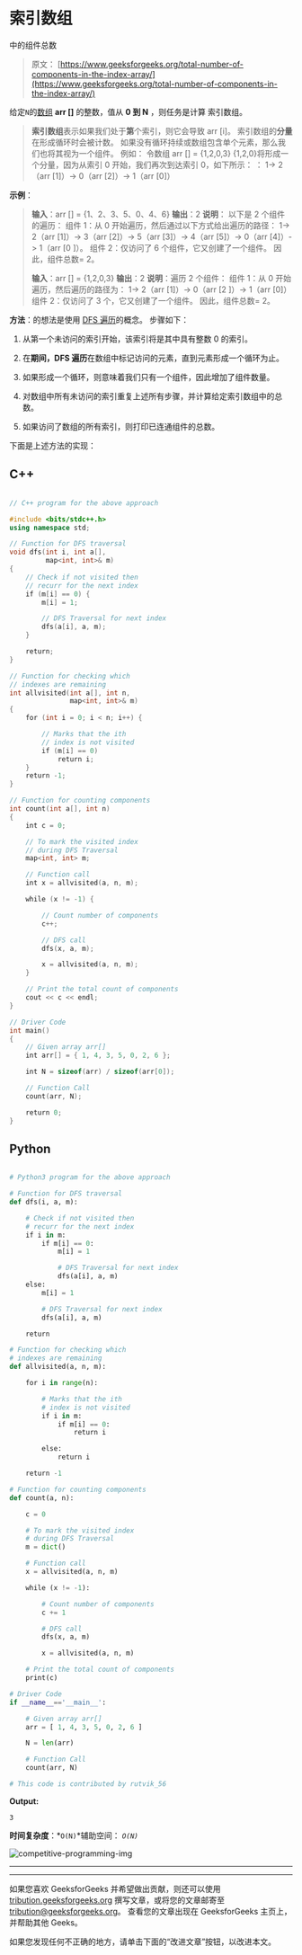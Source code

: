 # 索引数组

中的组件总数

> 原文： [https://www.geeksforgeeks.org/total-number-of-components-in-the-index-array/](https://www.geeksforgeeks.org/total-number-of-components-in-the-index-array/)

给定`N`的[数组](https://www.geeksforgeeks.org/introduction-to-arrays/) **arr []** 的整数，值从 **0 到 N** ，则任务是计算 索引数组。

> **索引数组**表示如果我们处于**第**个索引，则它会导致 arr [i]。
> 索引数组的**分量**在形成循环时会被计数。 如果没有循环持续或数组包含单个元素，那么我们也将其视为一个组件。
> 例如：
> 令数组 arr [] = {1,2,0,3}
> {1,2,0}将形成一个分量，因为从索引 0 开始，我们再次到达索引 0，如下所示： ：
> 1-> 2（arr [1]）-> 0（arr [2]）-> 1（arr [0]）

**示例**：

> **输入**：arr [] = {1、2、3、5、0、4、6}
> **输出**：2
> **说明**：
> 以下是 2 个组件的遍历：
> 组件 1：从 0 开始遍历，然后通过以下方式给出遍历的路径：
> 1-> 2（arr [1]）-> 3（arr [2]）-> 5（arr [3]）-> 4（arr [5]）-> 0（arr [4]）-> 1（arr [0 ]）。
> 组件 2：仅访问了 6 个组件，它又创建了一个组件。
> 因此，组件总数= 2。
> 
> **输入**：arr [] = {1,2,0,3}
> **输出**：2
> **说明**：遍历 2 个组件：
> 组件 1：从 0 开始遍历，然后遍历的路径为：
> 1-> 2（arr [1]）-> 0（arr [2 ]）-> 1（arr [0]）
> 组件 2：仅访问了 3 个，它又创建了一个组件。
> 因此，组件总数= 2。

**方法**：的想法是使用 [DFS 遍历](https://www.geeksforgeeks.org/depth-first-search-or-dfs-for-a-graph/)的概念。 步骤如下：

1.  从第一个未访问的索引开始，该索引将是其中具有整数 0 的索引。

2.  在**期间，DFS 遍历**在数组中标记访问的元素，直到元素形成一个循环为止。

3.  如果形成一个循环，则意味着我们只有一个组件，因此增加了组件数量。

4.  对数组中所有未访问的索引重复上述所有步骤，并计算给定索引数组中的总数。

5.  如果访问了数组的所有索引，则打印已连通组件的总数。

下面是上述方法的实现：

## C++

```cpp

// C++ program for the above approach

#include <bits/stdc++.h>
using namespace std;

// Function for DFS traversal
void dfs(int i, int a[],
         map<int, int>& m)
{
    // Check if not visited then
    // recurr for the next index
    if (m[i] == 0) {
        m[i] = 1;

        // DFS Traversal for next index
        dfs(a[i], a, m);
    }

    return;
}

// Function for checking which
// indexes are remaining
int allvisited(int a[], int n,
               map<int, int>& m)
{
    for (int i = 0; i < n; i++) {

        // Marks that the ith
        // index is not visited
        if (m[i] == 0)
            return i;
    }
    return -1;
}

// Function for counting components
int count(int a[], int n)
{
    int c = 0;

    // To mark the visited index
    // during DFS Traversal
    map<int, int> m;

    // Function call
    int x = allvisited(a, n, m);

    while (x != -1) {

        // Count number of components
        c++;

        // DFS call
        dfs(x, a, m);

        x = allvisited(a, n, m);
    }

    // Print the total count of components
    cout << c << endl;
}

// Driver Code
int main()
{
    // Given array arr[]
    int arr[] = { 1, 4, 3, 5, 0, 2, 6 };

    int N = sizeof(arr) / sizeof(arr[0]);

    // Function Call
    count(arr, N);

    return 0;
}

```

## Python

```py

# Python3 program for the above approach

# Function for DFS traversal
def dfs(i, a, m):

    # Check if not visited then
    # recurr for the next index
    if i in m:
        if m[i] == 0:
            m[i] = 1

            # DFS Traversal for next index
            dfs(a[i], a, m)
    else:
        m[i] = 1

        # DFS Traversal for next index
        dfs(a[i], a, m)

    return

# Function for checking which
# indexes are remaining
def allvisited(a, n, m):

    for i in range(n):

        # Marks that the ith
        # index is not visited
        if i in m:
            if m[i] == 0:
                return i

        else:
            return i

    return -1

# Function for counting components
def count(a, n):

    c = 0

    # To mark the visited index
    # during DFS Traversal
    m = dict()

    # Function call
    x = allvisited(a, n, m)

    while (x != -1):

        # Count number of components
        c += 1

        # DFS call
        dfs(x, a, m)

        x = allvisited(a, n, m)

    # Print the total count of components
    print(c)

# Driver Code
if __name__=='__main__':

    # Given array arr[]
    arr = [ 1, 4, 3, 5, 0, 2, 6 ]

    N = len(arr)

    # Function Call
    count(arr, N)

# This code is contributed by rutvik_56

```

**Output:** 

```
3

```

**时间复杂度**：*`O(N)`*辅助空间： *`O(N)`*

![competitive-programming-img](img/5211864e7e7a28eeeb039fa5d6073a24.png)

* * *

* * *

如果您喜欢 GeeksforGeeks 并希望做出贡献，则还可以使用 [tribution.geeksforgeeks.org](https://contribute.geeksforgeeks.org/) 撰写文章，或将您的文章邮寄至 tribution@geeksforgeeks.org。 查看您的文章出现在 GeeksforGeeks 主页上，并帮助其他 Geeks。

如果您发现任何不正确的地方，请单击下面的“改进文章”按钮，以改进本文。